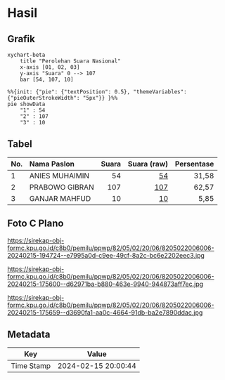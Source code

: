# Hasil

## Grafik

```mermaid
xychart-beta
    title "Perolehan Suara Nasional"
    x-axis [01, 02, 03]
    y-axis "Suara" 0 --> 107
    bar [54, 107, 10]
```

```mermaid
%%{init: {"pie": {"textPosition": 0.5}, "themeVariables": {"pieOuterStrokeWidth": "5px"}} }%%
pie showData
    "1" : 54
    "2" : 107
    "3" : 10
```

## Tabel

| No. | Nama Paslon    | Suara | Suara (raw) | Persentase |
|:--- |:-------------- | -----:| -----------:| ----------:|
| 1   | ANIES MUHAIMIN | 54    | [54][p-1]   | 31,58      |
| 2   | PRABOWO GIBRAN | 107   | [107][p-2]  | 62,57      |
| 3   | GANJAR MAHFUD  | 10    | [10][p-3]   | 5,85       |


[p-1]: https://github.com/gigit-pemilu/pemilu-2024/blob/main/pilpres/hitung-suara/sub/82-maluku-utara/sub/05-kepulauan-sula/sub/02-sanana/sub/2006-fogi/sub/006-tps/sub/paslon-1.txt
[p-2]: https://github.com/gigit-pemilu/pemilu-2024/blob/main/pilpres/hitung-suara/sub/82-maluku-utara/sub/05-kepulauan-sula/sub/02-sanana/sub/2006-fogi/sub/006-tps/sub/paslon-2.txt
[p-3]: https://github.com/gigit-pemilu/pemilu-2024/blob/main/pilpres/hitung-suara/sub/82-maluku-utara/sub/05-kepulauan-sula/sub/02-sanana/sub/2006-fogi/sub/006-tps/sub/paslon-3.txt

## Foto C Plano

https://sirekap-obj-formc.kpu.go.id/c8b0/pemilu/ppwp/82/05/02/20/06/8205022006006-20240215-194724--e7995a0d-c9ee-49cf-8a2c-bc6e2202eec3.jpg

https://sirekap-obj-formc.kpu.go.id/c8b0/pemilu/ppwp/82/05/02/20/06/8205022006006-20240215-175600--d62971ba-b880-463e-9940-944873aff7ec.jpg

https://sirekap-obj-formc.kpu.go.id/c8b0/pemilu/ppwp/82/05/02/20/06/8205022006006-20240215-175659--d3690fa1-aa0c-4664-91db-ba2e7890ddac.jpg


## Metadata

| Key        | Value               |
| ---------- | ------------------- |
| Time Stamp | 2024-02-15 20:00:44 |



